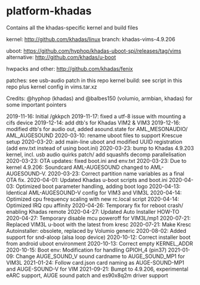 # platform-khadas
Contains all the khadas-specific kernel and build files

kernel: http://github.com/khadas/linux
branch: khadas-vims-4.9.206

uboot: https://github.com/hyphop/khadas-uboot-spi/releases/tag/vims
alternative: http://github.com/khadas/u-boot

hwpacks and other: http://github.com/khadas/fenix

patches: see usb-audio patch in this repo
kernel build: see script in this repo plus kernel config in vims.tar.xz

Credits: @hyphop (khadas) and @balbes150 (volumio, armbian, khadas) for some important pointers

2019-11-16: Initial /gkkpch
2019-11-17: fixed a utf-8 issue with mounting a cifs device
2019-12-14: add dtb's for Khadas VIM2 & VIM3
2019-12-16: modified dtb's for audio out, added asound.state for AML_MESONAUDIO/ AML_AUGESOUND
2020-03-10: rename uboot files to support Krescue setup
2020-03-20: add main-line uboot and modified UUID registration (add env.txt instead of using boot.ini)
2020-03-23: bump to Khadas 4.9.203 kernel, incl. usb audio quirks patch/ add squashfs decomp parallelisation
2020-03-23: OTA updates: fixed boot.ini and env.txt
2020-03-23: Due to kernel 4.9.206: Soundcard AML-AUGESOUND changed to AML-AUGESOUND-V.
2020-03-23: Correct partition name variables as a final OTA fix.
2020-04-01: Updated Khadas u-boot scripts and boot.ini
2020-04-03: Optimized boot parameter handling, adding boot logo
2020-04-13: Identical AML-AUGESOUND-V config for VIM3 and VIM3L
2020-04-14: Optimized cpu frequency scaling with new rc.local script
2020-04-14: Optimized IRQ cpu affinity
2020-04-26: Temporary fix for reboot crash/ enabling Khadas remote
2020-04-27: Updated Auto Installer HOW-TO
2020-04-27: Temporary disable mcu poweroff for VIM3L/mp1
2020-07-21: Replaced VIM3L u-boot with the latest from kresc
2020-07-21: Make Kresc Autoinstaller: obsolete, replaced by Volumio generic
2020-08-02: Added support for snd-aloop (alsa loop device)
2020-10-12: Correct installer boot from android uboot environment
2020-10-13: Correct empty KERNEL_ADDR
2020-10-15: Boot env: Modification for handling GPIOH_4 (pin37)
2021-01-09: Change AUGE_SOUND_V sound cardname to AUGE_SOUND_MP1 for VIM3L
2021-01-24: Follow card.json card naming as AUGE-SOUND-MP1 and AUGE-SOUND-V for VIM
2021-09-21: Bumpt to 4.9.206, experimental eARC support, AUGE sound patch and es90x8q2m driver support













